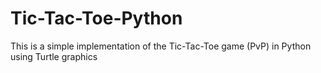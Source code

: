 # Tic-Tac-Toe-Python
This is a simple implementation of the Tic-Tac-Toe game (PvP) in Python using Turtle graphics
